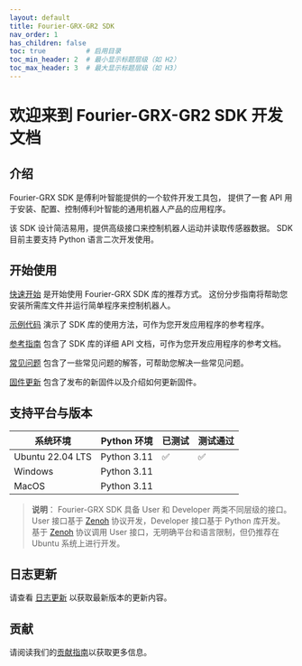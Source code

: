 ```yaml
---
layout: default
title: Fourier-GRX-GR2 SDK
nav_order: 1
has_children: false
toc: true          # 启用目录
toc_min_header: 2  # 最小显示标题层级（如 H2）
toc_max_header: 3  # 最大显示标题层级（如 H3）
---
```


# 欢迎来到 Fourier-GRX-GR2 SDK 开发文档

## 介绍

Fourier-GRX SDK 是傅利叶智能提供的一个软件开发工具包，
提供了一套 API 用于安装、配置、控制傅利叶智能的通用机器人产品的应用程序。

该 SDK 设计简洁易用，提供高级接口来控制机器人运动并读取传感器数据。
SDK 目前主要支持 Python 语言二次开发使用。

## 开始使用

[快速开始](/docs/quickstart.md) 是开始使用 Fourier-GRX SDK 库的推荐方式。
这份分步指南将帮助您安装所需库文件并运行简单程序来控制机器人。

[示例代码](/docs/examples.md) 演示了 SDK 库的使用方法，可作为您开发应用程序的参考程序。

[参考指南](/docs/reference.md) 包含了 SDK 库的详细 API 文档，可作为您开发应用程序的参考文档。

[常见问题](/docs/faq.md) 包含了一些常见问题的解答，可帮助您解决一些常见问题。

[固件更新](/docs/update.md) 包含了发布的新固件以及介绍如何更新固件。

## 支持平台与版本

| 系统环境             | Python 环境   | 已测试 | 测试通过 |
|------------------|-------------|-----|------|
| Ubuntu 22.04 LTS | Python 3.11 | ✅   | ✅    |
| Windows          | Python 3.11 |     |      |
| MacOS            | Python 3.11 |     |      |

> **说明**：
> Fourier-GRX SDK 具备 User 和 Developer 两类不同层级的接口。
> User 接口基于 [Zenoh](https://zenoh.io) 协议开发，Developer 接口基于 Python 库开发。
> 基于 [Zenoh](https://zenoh.io) 协议调用 User 接口，无明确平台和语言限制，但仍推荐在 Ubuntu 系统上进行开发。

## 日志更新

请查看 [日志更新](/docs/changelog) 以获取最新版本的更新内容。

## 贡献

请阅读我们的[贡献指南](/docs/contributing.md)以获取更多信息。
